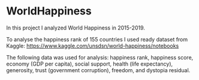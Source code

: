 # WorldHappiness
In this project I analyzed World Happiness in 2015-2019.

To analyse the happiness rank of 155 countries I used ready dataset from Kaggle: https://www.kaggle.com/unsdsn/world-happiness/notebooks 

The following data was used for analysis: happiness rank, happiness score, economy (GDP per capita), social support, health (life expectancy), generosity, trust (government corruption), freedom, and dystopia residual.
